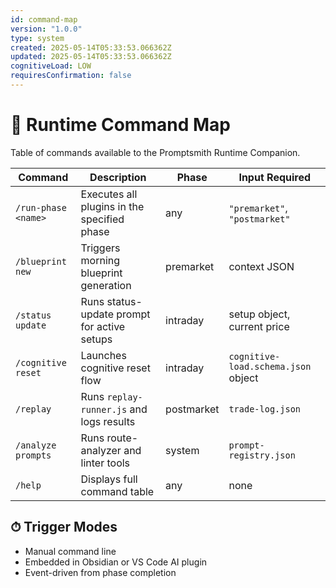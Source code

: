 ```yaml
---
id: command-map
version: "1.0.0"
type: system
created: 2025-05-14T05:33:53.066362Z
updated: 2025-05-14T05:33:53.066362Z
cognitiveLoad: LOW
requiresConfirmation: false
---
```


# 🧾 Runtime Command Map

Table of commands available to the Promptsmith Runtime Companion.

| Command              | Description                                       | Phase        | Input Required                        |
|----------------------|---------------------------------------------------|--------------|----------------------------------------|
| `/run-phase <name>`  | Executes all plugins in the specified phase       | any          | `"premarket"`, `"postmarket"`         |
| `/blueprint new`     | Triggers morning blueprint generation             | premarket    | context JSON                          |
| `/status update`     | Runs status-update prompt for active setups       | intraday     | setup object, current price           |
| `/cognitive reset`   | Launches cognitive reset flow                     | intraday     | `cognitive-load.schema.json` object   |
| `/replay`            | Runs `replay-runner.js` and logs results          | postmarket   | `trade-log.json`                      |
| `/analyze prompts`   | Runs route-analyzer and linter tools              | system       | `prompt-registry.json`                |
| `/help`              | Displays full command table                       | any          | none                                   |

## ⏱ Trigger Modes

- Manual command line
- Embedded in Obsidian or VS Code AI plugin
- Event-driven from phase completion
